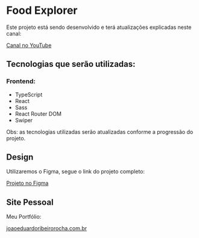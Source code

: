 # Food Explorer

Este projeto está sendo desenvolvido e terá atualizações explicadas neste canal:

[Canal no YouTube](https://www.youtube.com/channel/UCFBQaJVtTwNIbpqvIoiDfkQ)

## Tecnologias que serão utilizadas:

### Frontend:

- TypeScript
- React
- Sass
- React Router DOM
- Swiper

Obs: as tecnologias utilizadas serão atualizadas conforme a progressão do projeto.

## Design

Utilizaremos o Figma, segue o link do projeto completo:

[Projeto no Figma](https://www.figma.com/file/zr1pL26iPQz6IDo0GvKak9/food-explorer-v2-(Community)?type=design&node-id=5%3A980&mode=design&t=Gsi61TSXNmKxHtoY-1)

## Site Pessoal

Meu Portfólio: 

[joaoeduardoribeirorocha.com.br](http://joaoeduardoribeirorocha.com.br)
